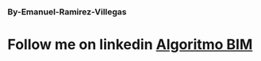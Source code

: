 ### By-Emanuel-Ramirez-Villegas

# Follow me on linkedin [Algoritmo BIM](https://www.linkedin.com/in/emanuel-ramirez-villegas-476097191/)
